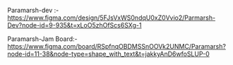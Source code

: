 Paramarsh-dev :- https://www.figma.com/design/5FJsVxWS0ndqU0xZ0Vvio2/Parmarsh-Dev?node-id=9-935&t=xLoO5zhOfScs6SXg-1

Paramarsh-Jam Board:- https://www.figma.com/board/RSpfnqOBDMSSnOOVk2UNMC/Paramarsh?node-id=11-38&node-type=shape_with_text&t=jakkyAnD6wfoSLUP-0
